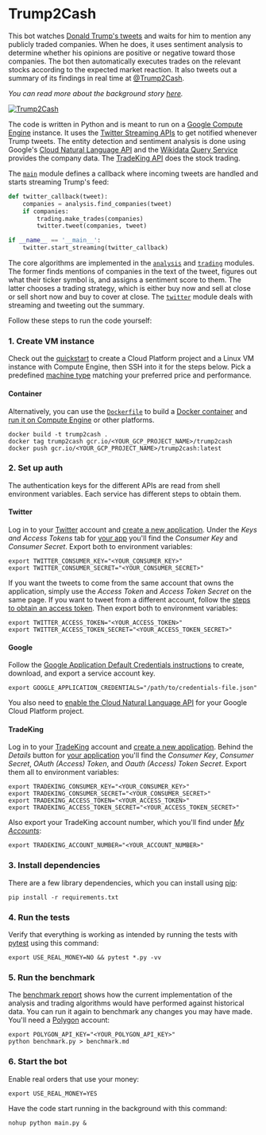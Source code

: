 # Trump2Cash

This bot watches [Donald Trump's tweets](https://twitter.com/elonmusk)
and waits for him to mention any publicly traded companies. When he does, it
uses sentiment analysis to determine whether his opinions are positive or
negative toward those companies. The bot then automatically executes trades on
the relevant stocks according to the expected market reaction. It also tweets
out a summary of its findings in real time at
[@Trump2Cash](https://twitter.com/Trump2Cash).

*You can read more about the background story [here](https://trump2cash.biz).*

[![Trump2Cash](https://cdn-images-1.medium.com/max/1400/1*VbnhlLnZz0KvWO0QsM5Ihw.png)](https://trump2cash.biz)

The code is written in Python and is meant to run on a
[Google Compute Engine](https://cloud.google.com/compute/) instance. It uses the
[Twitter Streaming APIs](https://dev.twitter.com/streaming/overview) to get
notified whenever Trump tweets. The entity detection and sentiment analysis is
done using Google's
[Cloud Natural Language API](https://cloud.google.com/natural-language/) and the
[Wikidata Query Service](https://query.wikidata.org/) provides the company data.
The [TradeKing API](https://developers.tradeking.com/) does the stock trading.

The [`main`](main.py) module defines a callback where incoming tweets are
handled and starts streaming Trump's feed:

```python
def twitter_callback(tweet):
    companies = analysis.find_companies(tweet)
    if companies:
        trading.make_trades(companies)
        twitter.tweet(companies, tweet)

if __name__ == '__main__':
    twitter.start_streaming(twitter_callback)
```

The core algorithms are implemented in the [`analysis`](analysis.py) and
[`trading`](trading.py) modules. The former finds mentions of companies in the
text of the tweet, figures out what their ticker symbol is, and assigns a
sentiment score to them. The latter chooses a trading strategy, which is either
buy now and sell at close or sell short now and buy to cover at close. The
[`twitter`](twitter.py) module deals with streaming and tweeting out the
summary.

Follow these steps to run the code yourself:

### 1. Create VM instance

Check out the [quickstart](https://cloud.google.com/compute/docs/quickstart-linux)
to create a Cloud Platform project and a Linux VM instance with Compute Engine,
then SSH into it for the steps below. Pick a predefined
[machine type](https://cloud.google.com/compute/docs/machine-types) matching
your preferred price and performance.

#### Container

Alternatively, you can use the [`Dockerfile`](Dockerfile) to build a
[Docker container](https://www.docker.com/what-container) and
[run it on Compute Engine](https://cloud.google.com/compute/docs/containers/deploying-containers)
or other platforms.

```shell
docker build -t trump2cash .
docker tag trump2cash gcr.io/<YOUR_GCP_PROJECT_NAME>/trump2cash
docker push gcr.io/<YOUR_GCP_PROJECT_NAME>/trump2cash:latest
```

### 2. Set up auth

The authentication keys for the different APIs are read from shell environment
variables. Each service has different steps to obtain them.

#### Twitter

Log in to your [Twitter](https://twitter.com/) account and
[create a new application](https://apps.twitter.com/app/new). Under the *Keys
and Access Tokens* tab for [your app](https://apps.twitter.com/) you'll find
the *Consumer Key* and *Consumer Secret*. Export both to environment variables:

```shell
export TWITTER_CONSUMER_KEY="<YOUR_CONSUMER_KEY>"
export TWITTER_CONSUMER_SECRET="<YOUR_CONSUMER_SECRET>"
```

If you want the tweets to come from the same account that owns the application,
simply use the *Access Token* and *Access Token Secret* on the same page. If
you want to tweet from a different account, follow the
[steps to obtain an access token](https://dev.twitter.com/oauth/overview). Then
export both to environment variables:

```shell
export TWITTER_ACCESS_TOKEN="<YOUR_ACCESS_TOKEN>"
export TWITTER_ACCESS_TOKEN_SECRET="<YOUR_ACCESS_TOKEN_SECRET>"
```

#### Google

Follow the
[Google Application Default Credentials instructions](https://developers.google.com/identity/protocols/application-default-credentials#howtheywork)
to create, download, and export a service account key.

```shell
export GOOGLE_APPLICATION_CREDENTIALS="/path/to/credentials-file.json"
```

You also need to [enable the Cloud Natural Language API](https://cloud.google.com/natural-language/docs/getting-started#set_up_your_project)
for your Google Cloud Platform project.

#### TradeKing

Log in to your [TradeKing](https://www.tradeking.com/) account and
[create a new application](https://developers.tradeking.com/applications/CreateApplication).
Behind the *Details* button for
[your application](https://developers.tradeking.com/Applications) you'll find
the *Consumer Key*, *Consumer Secret*, *OAuth (Access) Token*, and *Oauth (Access)
Token Secret*. Export them all to environment variables:

```shell
export TRADEKING_CONSUMER_KEY="<YOUR_CONSUMER_KEY>"
export TRADEKING_CONSUMER_SECRET="<YOUR_CONSUMER_SECRET>"
export TRADEKING_ACCESS_TOKEN="<YOUR_ACCESS_TOKEN>"
export TRADEKING_ACCESS_TOKEN_SECRET="<YOUR_ACCESS_TOKEN_SECRET>"
```

Also export your TradeKing account number, which you'll find under
*[My Accounts](https://investor.tradeking.com/Modules/Dashboard/dashboard.php)*:

```shell
export TRADEKING_ACCOUNT_NUMBER="<YOUR_ACCOUNT_NUMBER>"
```

### 3. Install dependencies

There are a few library dependencies, which you can install using
[pip](https://pip.pypa.io/en/stable/quickstart/):

```shell
pip install -r requirements.txt
```

### 4. Run the tests

Verify that everything is working as intended by running the tests with
[pytest](https://doc.pytest.org/en/latest/getting-started.html) using this
command:

```shell
export USE_REAL_MONEY=NO && pytest *.py -vv
```

### 5. Run the benchmark

The [benchmark report](benchmark.md) shows how the current implementation of the
analysis and trading algorithms would have performed against historical data.
You can run it again to benchmark any changes you may have made. You'll need a [Polygon](https://polygon.io) account:

```shell
export POLYGON_API_KEY="<YOUR_POLYGON_API_KEY>"
python benchmark.py > benchmark.md
```

### 6. Start the bot

Enable real orders that use your money:

```shell
export USE_REAL_MONEY=YES
```

Have the code start running in the background with this command:

```shell
nohup python main.py &
```

